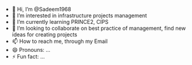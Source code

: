 - 👋 Hi, I’m @Sadeem1968
- 👀 I’m interested in infrastructure projects management
- 🌱 I’m currently learning PRINCE2, CIPS
- 💞️ I’m looking to collaborate on best practice of management, find new ideas for creating projects
- 📫 How to reach me, through my Email
- 😄 Pronouns: ...
- ⚡ Fun fact: ...

<!---
Sadeem1968/Sadeem1968 is a ✨ special ✨ repository because its `README.md` (this file) appears on your GitHub profile.
You can click the Preview link to take a look at your changes.
--->
